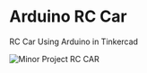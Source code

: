 # Arduino RC Car

RC Car Using Arduino in Tinkercad


![Minor Project  RC CAR](https://user-images.githubusercontent.com/75319323/135313985-fad7c7af-49f7-4aa1-be17-b819ac32bdf8.png)


